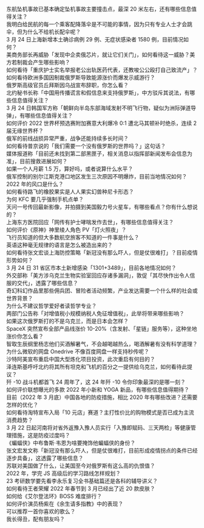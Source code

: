 东航坠机事故已基本确定坠机事故主要撞击点，最深 20 米左右，还有哪些信息值得关注？  
我明白给民航的每一个乘客配降落伞是不可能的事情，因为只有专业人士才会跳伞，但为什么不给机长配伞呢？  
3 月 24 日上海新增本土确诊病例 29 例、无症状感染者 1580 例，目前情况如何？  
美商务部长再威胁「发现中企卖俄芯片，就让它们关门」，如何看待这一威胁？美方若制裁会产生哪些影响？  
如何看待「重庆护士实名举报老公出轨医药代表，还教唆公公殴打自己致流产」？  
如何看待欧洲多国因制裁俄罗斯导致能源涨价而爆发示威游行？  
俄罗斯高级官员丘拜斯因乌战宣布辞职，你怎么看？  
北约秘书长称「中国用传播谎言和假信息来支持俄罗斯」，中方驳斥其说法，有哪些信息值得关注？  
3 月 24 日韩国军方称「朝鲜向半岛东部海域发射不明飞行物，疑似为洲际弹道导弹」，有哪些信息值得关注？  
如何评价 2022 世界杯预选赛附加赛意大利爆冷 0:1 遭北马其顿补时绝杀，连续 2 届无缘世界杯？  
俄军的前线战损异常严重，战争还能持续多长时间？  
如何看待普京说的「我们需要一个没有俄罗斯的世界吗？」这句话？  
媒体报道称「目前还未找到第二部黑匣子，相关消息以指挥部新闻发布会信息为准」，目前搜救进展如何？  
如果一个人月薪 1.5 万，算好吗，或者说算什么水平？  
俄军控制的别尔江斯克港口地区发生三次原因不明爆炸，目前当地情况如何？  
2022 年的风口是什么？  
如何看待路飞的橡胶果实是人人果实幻兽种尼卡形态？  
为何 KFC 要几乎强制手机点单？  
天问一号传回最新影像，并拍摄到美国毅力号火星车，有哪些看点？你有什么想说的？  
上海东方医院回应「网传有护士哮喘发作去世」，有哪些信息值得关注？  
如何评价《原神》神里绫人角色 PV「灯火照夜」？  
飞行员知道的但大多数航空旅客不知道的一件事是什么？  
英语这种毫无规律的语言是怎么被造出来的？  
如何看待张文宏谈上海防控策略「新冠没有那么吓人，但是仗很难打」？目前疫情形势如何？  
3 月 24 日 31 省区市本土新增感染「1301+3489」，目前各地情况如何？  
外交部称「美方涉乌克兰生物实验室回应存诸多漏洞」，敦促「其尽快作出令人信服的交代」，透露了哪些信息？  
奇幻科幻作品里那些佣兵团、冒险者活动频繁，产业发达需要一个什么样的社会或世界背景？  
为什么不建议哲学爱好者读哲学专业？  
两部门公告称「对增值税小规模纳税人免征增值税」，此举将带来哪些影响？  
如果这次俄罗斯打的不是乌克兰，而是日本会怎样？  
SpaceX 突然宣布全部产品线涨价 10-20%（含发射、「星链」服务等），这种坐地涨价你怎么看？  
智取生辰纲里杨志他们买酒解暑气，不会越喝越热么，喝酒解暑有没有科学道理？  
为什么微软的网盘 Onedrive 不像百度网盘一样支持秒传呢？  
沙特阿美宣布重启中国大型炼化项目投资，此次重启有何目的？  
泽连斯基呼吁北约将其所有坦克和飞机的百分之一提供给乌克兰，如何看待此提议？  
歼 -10 战斗机都首飞 24 周年了，这 24 年歼 -10 令你印象最深的是哪一刻？  
如何评价联想曝光的多款 2022 年小新和 YOGA 新品，有哪些信息值得期待？  
目前（2022 年 3 月底）中国各地的防疫措施，相比 2020 年有哪些改进？还需要怎样的优化？  
如何看待淘特宣布入局「10 元店」赛道？主打性价比的购物模式是否已成为主流消费趋势？  
3 月 22 日起河南将对省外返豫入豫人员实行「入豫即赋码、三天两检」等健康管理措施，这是防疫过度吗？  
《蝙蝠侠》中布鲁斯·韦恩为啥要掩饰他蝙蝠侠的身份？  
张文宏发文称「新冠没有那么吓人，但是仗很难打，目前形成疫情拐点的条件已经逐步具备」，这透露了哪些信息？  
苏联对美国做了什么，让美国至今对俄罗斯有这么高的仇恨值？  
2022 年，学完 JS 高级后的学习路线怎样规划？  
23 考研数学要先看李永乐复习全书基础篇还是各科的辅导讲义？  
如何看待王者荣耀 2022 年春节到 3 月已经出了近 20 款皮肤？  
如何给《艾尔登法环》BOSS 难度排行？  
如何评价演员杨紫在《余生请多指教》中的表现？  
可以推荐一首你喜欢的歌么？  
我长得丑，配有朋友吗？  
